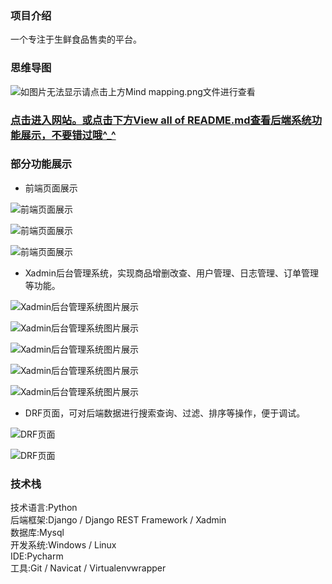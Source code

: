 ### 项目介绍  
一个专注于生鲜食品售卖的平台。
### 思维导图
![如图片无法显示请点击上方Mind mapping.png文件进行查看](https://raw.githubusercontent.com/wang-junlin/Online-store/master/Mind%20mapping.png)  
### [点击进入网站。或点击下方View all of README.md查看后端系统功能展示，不要错过哦^_^](http://114.115.171.87:8000/)  
### 部分功能展示  
* 前端页面展示  

![前端页面展示](https://github.com/wang-junlin/Online-store/blob/master/MxShop/media/image/6.PNG)  

![前端页面展示](https://github.com/wang-junlin/Online-store/blob/master/MxShop/media/image/7.PNG)  

![前端页面展示](https://github.com/wang-junlin/Online-store/blob/master/MxShop/media/image/8.PNG)  



* Xadmin后台管理系统，实现商品增删改查、用户管理、日志管理、订单管理等功能。  

![Xadmin后台管理系统图片展示](https://github.com/wang-junlin/Online-store/blob/master/MxShop/media/9-1.png)  

![Xadmin后台管理系统图片展示](https://github.com/wang-junlin/Online-store/blob/master/MxShop/media/4-1.png)  

![Xadmin后台管理系统图片展示](https://github.com/wang-junlin/Online-store/blob/master/MxShop/media/10-1.png)  

![Xadmin后台管理系统图片展示](https://github.com/wang-junlin/Online-store/blob/master/MxShop/media/3-1.png)  

![Xadmin后台管理系统图片展示](https://github.com/wang-junlin/Online-store/blob/master/MxShop/media/5-1.png)  



* DRF页面，可对后端数据进行搜索查询、过滤、排序等操作，便于调试。  

![DRF页面](https://github.com/wang-junlin/Online-store/blob/master/MxShop/media/image/1.PNG)  

![DRF页面](https://github.com/wang-junlin/Online-store/blob/master/MxShop/media/image/2.PNG)  
### 技术栈
技术语言:Python  
后端框架:Django / Django REST Framework / Xadmin  
数据库:Mysql  
开发系统:Windows / Linux  
IDE:Pycharm  
工具:Git / Navicat / Virtualenvwrapper
